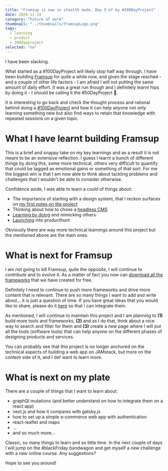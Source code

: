 ```yaml
---
title: "Framsup is now in stealth mode, Day X of my #100DayProject"
date: 2020-11-24
category: "Future of work"
thumbnail: "../thumbnails/framsupLogo.png"
tags:
  - learning
  - product
  - 100dayproject
selected: "no"
---
```


I have been slacking.

What started as a #100DayProject will likely stop half way through. I have been building [Framsup](https://www.framsup.com/) for quite a while now, and given the stage reached - and a couple of other life factors - I am afraid I will not putting the same amount of daily effort. It was a great run though and I definitely learnt hips by doing it - I should be calling it the #50DayProject 🤣.

It is interesting to go back and check the thought process and rational behind doing a [#100DayProject](/blog/2020-08-20-about-having-a-100-day-project-mindset/) and how it can help anyone not only learning something new but also find ways to retain that knowledge with repeated sessions on a given topic. 

# What I have learnt building Framsup

This is a brief and snappy take on my key learnings and as a result it is not meant to be an extensive reflection. I guess I learnt a bunch of different things by doing this, some more technical, others very difficult to quantify that could be tagged as emotional gains or something of that sort. For me the biggest win is that I am now able to think about tackling problems and challenges that I wouldn't be able to consider otherwise. 

Confidence aside, I was able to learn a could of things about: 
- The importance of starting with a design system, that I reckon surfaces on [my first notes on the project](/blog/2020-08-27-first-week-of-my-100-day-project/)
- Thinking about how to chose a [headless CMS](/blog/2020-09-20-thinking-about-my-headless-cms/)
- [Learning by doing](/blog/2020-09-04-learning-in-public/) and mimicking others
- [Launching](/blog/2020-10-05-launching-my-100-day-project) into producthunt

Obviously there are way more technical learnings around this project but the mentioned above are the main ones.

# What is next for Framsup

I am not going to kill Framsup, quite the opposite, I will continue to contribute and to evolve it. As a matter of fact you now can [download all the frameworks](https://tiagofsanchez.ck.page/b4231e6591) that we have created for free.

Definitely I need to continue to push more frameworks and drive more content that is relevant. There are so many things I want to add and write about... it is just a question of time. If you have great ideas that you would like to share, please do it [here](https://forms.gle/zDusbRKxRuLwJDdP7) so that I can integrate them.

As mentioned, I will continue to maintain this project and I am planning to **(1)** build more tools and frameworks, **(2)** and as I do that, think about a nice way to search and filter for them and **(3)** create a new page where I will put all the tools (software tools) that can help anyone on the different phases of designing products and services.  

You can probably see that this project is no longer anchored on the technical aspects of building a web app on JAMstack, but more on the content side of it, and I def want to learn more.

# What is next on my plate

There are a couple of things that I want to learn about: 
- graphQl mutations (and better understand on how to integrate them on a react app)
- next.js and how it compares with gatsby.js
- how to set up a simple e-commerce web app with authentication
- react-leaflet and maps
- ...
- and so much more...

Classic, so many things to learn and so little time. In the next couple of days I will jump on the #blackFriday bandwagon and get myself a new challenge with a new online course. Any suggestions? 

Hope to see you around!
